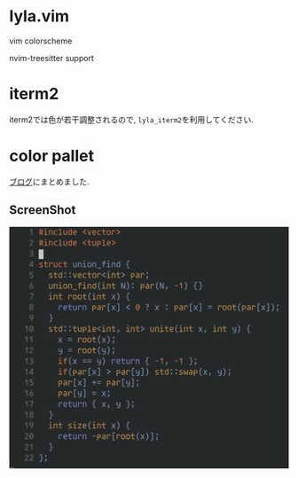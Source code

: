 # lyla.vim

vim colorscheme

nvim-treesitter support

# iterm2

iterm2では色が若干調整されるので, `lyla_iterm2`を利用してください.

# color pallet

[ブログ](https://niuez.github.io/posts/lyla_theme/)にまとめました.

## ScreenShot

![](./screenshot.png)
